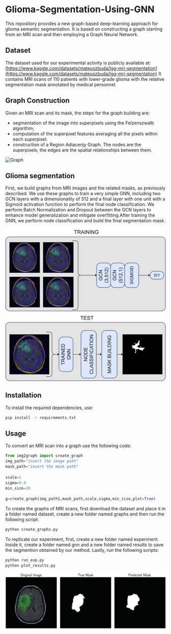 # Glioma-Segmentation-Using-GNN
This repository provides a new graph-based deep-learning approach for glioma semantic segmentation. It is based on constructing a graph starting from an MRI scan and then employing a Graph Neural Network.

## Dataset
The dataset used for our experimental activity is publicly available at: [https://www.kaggle.com/datasets/mateuszbuda/lgg-mri-segmentation](https://www.kaggle.com/datasets/mateuszbuda/lgg-mri-segmentation)
It contains MRI scans of 110 patients with lower-grade glioma with the relative segmentation mask annotated by medical personnel. 

## Graph Construction
Given an MRI scan and its mask, the steps for the graph building are:
- segmentation of the image into superpixels using the Felzenszwalb algorithm;
- computation of the superpixel features averaging all the pixels within each superpixel.
- construction of a Region Adiacenjy Graph. The nodes are the superpixels; the edges are the spatial relationships between them. 

![Graph](images/graph.png)


## Glioma segmentation
First, we build graphs from MRI images and the related masks, as previously described. We use these graphs to train a very simple GNN, including two GCN layers with a dimensionality of 512 and a final layer with one unit with a Sigmoid activation function to perform the final node classification. We perform Batch Normalization and Dropout between the GCN layers to enhance model generalization and mitigate overfitting.After training the GNN, we perform node classification and build the final segmentation mask. 


![framwwork](images/train_test.jpg)

## Installation

To install the required dependencies, use:

```bash
pip install -r requirements.txt
```
## Usage
To convert an MRI scan into a graph use the following code:
```python
from img2graph import create_graph
img_path="insert the image path"
mask_path="insert the mask path"

scale=1
sigma=0.8
min_size=20

g=create_graph(img_path1,mask_path,scale,sigma,min_size,plot=True)
```

To create the graphs of MRI scans, first download the dataset and place it in a folder named dataset, create  a new folder named graphs and then run the following script:
```bash
python create_graphs.py
```

To replicate our experiment, first, create a new folder named experiment. Inside it, create a folder named gnn and a new folder named results to save the segmention obtained by our method. Lastly, run the following scripts:
```bash
python run_exp.py
python plot_results.py
```

![example](images/image_3.png)

